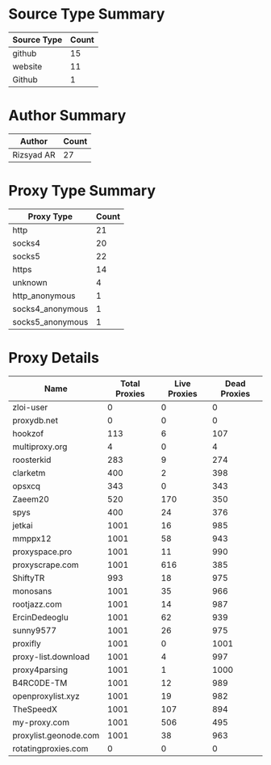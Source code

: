 # Source Type Summary

| Source Type | Count |
|-------------|-------|
| github | 15 |
| website | 11 |
| Github | 1 |


# Author Summary

| Author | Count |
|--------|-------|
| Rizsyad AR | 27 |


# Proxy Type Summary

| Proxy Type | Count |
|------------|-------|
| http | 21 |
| socks4 | 20 |
| socks5 | 22 |
| https | 14 |
| unknown | 4 |
| http_anonymous | 1 |
| socks4_anonymous | 1 |
| socks5_anonymous | 1 |


# Proxy Details

| Name | Total Proxies | Live Proxies | Dead Proxies |
|------|---------------|--------------|---------------|
| zloi-user | 0 | 0 | 0 |
| proxydb.net | 0 | 0 | 0 |
| hookzof | 113 | 6 | 107 |
| multiproxy.org | 4 | 0 | 4 |
| roosterkid | 283 | 9 | 274 |
| clarketm | 400 | 2 | 398 |
| opsxcq | 343 | 0 | 343 |
| Zaeem20 | 520 | 170 | 350 |
| spys | 400 | 24 | 376 |
| jetkai | 1001 | 16 | 985 |
| mmppx12 | 1001 | 58 | 943 |
| proxyspace.pro | 1001 | 11 | 990 |
| proxyscrape.com | 1001 | 616 | 385 |
| ShiftyTR | 993 | 18 | 975 |
| monosans | 1001 | 35 | 966 |
| rootjazz.com | 1001 | 14 | 987 |
| ErcinDedeoglu | 1001 | 62 | 939 |
| sunny9577 | 1001 | 26 | 975 |
| proxifly | 1001 | 0 | 1001 |
| proxy-list.download | 1001 | 4 | 997 |
| proxy4parsing | 1001 | 1 | 1000 |
| B4RC0DE-TM | 1001 | 12 | 989 |
| openproxylist.xyz | 1001 | 19 | 982 |
| TheSpeedX | 1001 | 107 | 894 |
| my-proxy.com | 1001 | 506 | 495 |
| proxylist.geonode.com | 1001 | 38 | 963 |
| rotatingproxies.com | 0 | 0 | 0 |
